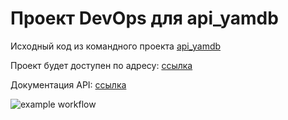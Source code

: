 # Проект DevOps для api_yamdb

Исходный код из командного проекта [api_yamdb](https://github.com/xrito/api_yamdb)  

Проект будет доступен по адресу: [ссылка](http://51.250.5.101/api/v1/titles/)

Документация API: [ссылка](http://51.250.5.101/redoc/)


![example workflow](https://github.com/xrito/yamdb_final/actions/workflows/yamdb_workflow.yml/badge.svg)
